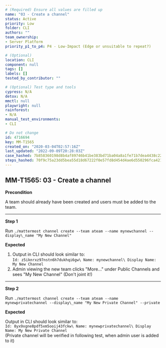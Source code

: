 ```yaml
---
# (Required) Ensure all values are filled up
name: "03 - Create a channel"
status: Active
priority: Low
folder: CLI
authors: ""
team_ownership:
- Server Platform
priority_p1_to_p4: P4 - Low-Impact (Edge or unsuitable to repeat?)

# (Optional)
location: CLI
component: null
tags: []
labels: []
tested_by_contributor: ""

# (Optional) Test type and tools
cypress: N/A
detox: N/A
mmctl: null
playwright: null
rainforest:
- N/A
manual_test_environments:
- CLI

# Do not change
id: 4716694
key: MM-T1565
created_on: "2020-03-04T02:57:16Z"
last_updated: "2022-09-09T20:28:03Z"
case_hashed: 7b858360198d8b4af89746b41be383bd71ba04a8a1fe71b7dea4438c22bd0ff0e1fd3e973359c62f8015d8fd0258f0f8
steps_hashed: 70f9c75a23dd5bea55d18d67222f0e57fd8d454d4ae6d550296fca421244d84eb35c04003e77365176d1e46e63672847
---
```


<!-- (Auto-generated) Based on frontmatter's "key" and "name" -->

## MM-T1565: 03 - Create a channel

**Precondition**

A team should already have been created and users must be added to the team.

---

**Step 1**

Run `./mattermost channel create --team ateam --name mynewchannel --display\_name "My New Channel"`

**Expected**

1. Output in CLI should look similar to:\
   `Id: z5iknrxz97nstn6h7dukhqi6gw\ Name: mynewchannel\ Display Name: My New Channel`
2. Admin viewing the new team clicks "More..." under Public Channels and sees "My New Channel" (Don't joint it!)

---

**Step 2**

Run `./mattermost channel create --team ateam --name mynewprivatechannel --display\_name "My New Private Channel" --private`

**Expected**

Output in CLI should look similar to:\
`Id: 8yx9xgne8pdf5xm5ooij43fckw\ Name: mynewprivatechannel\ Display Name: My New Private Channel`\
(Private channel will be verified in following test, when admin user is added to it)
